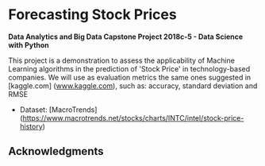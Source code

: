 # Forecasting Stock Prices
**Data Analytics and Big Data Capstone Project 2018c-5 - Data Science with Python**

This project is a demonstration to assess the applicability of Machine Learning algorithms in the prediction of 'Stock Price' in technology-based companies.
We will use as evaluation metrics the same ones suggested in [kaggle.com] (www.kaggle.com), such as: accuracy, standard deviation and RMSE

* Dataset: [MacroTrends] (https://www.macrotrends.net/stocks/charts/INTC/intel/stock-price-history)

## Acknowledgments

